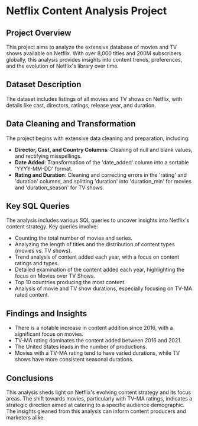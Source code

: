 # Netflix Content Analysis Project

## Project Overview
This project aims to analyze the extensive database of movies and TV shows available on Netflix. With over 8,000 titles and 200M subscribers globally, this analysis provides insights into content trends, preferences, and the evolution of Netflix's library over time.

## Dataset Description
The dataset includes listings of all movies and TV shows on Netflix, with details like cast, directors, ratings, release year, and duration.

## Data Cleaning and Transformation
The project begins with extensive data cleaning and preparation, including:
- **Director, Cast, and Country Columns**: Cleaning of null and blank values, and rectifying misspellings.
- **Date Added**: Transformation of the 'date_added' column into a sortable 'YYYY-MM-DD' format.
- **Rating and Duration**: Cleaning and correcting errors in the 'rating' and 'duration' columns, and splitting 'duration' into 'duration_min' for movies and 'duration_season' for TV shows.

## Key SQL Queries
The analysis includes various SQL queries to uncover insights into Netflix's content strategy. Key queries involve:
- Counting the total number of movies and series.
- Analyzing the length of titles and the distribution of content types (movies vs. TV shows).
- Trend analysis of content added each year, with a focus on content ratings and types.
- Detailed examination of the content added each year, highlighting the focus on Movies over TV Shows.
- Top 10 countries producing the most content.
- Analysis of movie and TV show durations, especially focusing on TV-MA rated content.

## Findings and Insights
- There is a notable increase in content addition since 2016, with a significant focus on movies.
- TV-MA rating dominates the content added between 2016 and 2021.
- The United States leads in the number of productions.
- Movies with a TV-MA rating tend to have varied durations, while TV shows have more consistent seasonal durations.

## Conclusions
This analysis sheds light on Netflix's evolving content strategy and its focus areas. The shift towards movies, particularly with TV-MA ratings, indicates a strategic direction aimed at catering to a specific audience demographic. The insights gleaned from this analysis can inform content producers and marketers alike.
